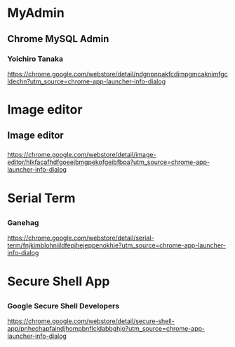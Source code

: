 # MyAdmin
## Chrome MySQL Admin
### Yoichiro Tanaka
https://chrome.google.com/webstore/detail/ndgnpnpakfcdjmpgmcaknimfgcldechn?utm_source=chrome-app-launcher-info-dialog

# Image editor
## Image editor
###
https://chrome.google.com/webstore/detail/image-editor/hlkfacafhdfgoeejbmgpekofgeibfbpa?utm_source=chrome-app-launcher-info-dialog

# Serial Term
##
### Ganehag
https://chrome.google.com/webstore/detail/serial-term/fnjkimblohniildfepjhejeppenokhie?utm_source=chrome-app-launcher-info-dialog

# Secure Shell App
##
### Google Secure Shell Developers
https://chrome.google.com/webstore/detail/secure-shell-app/pnhechapfaindjhompbnflcldabbghjo?utm_source=chrome-app-launcher-info-dialog
